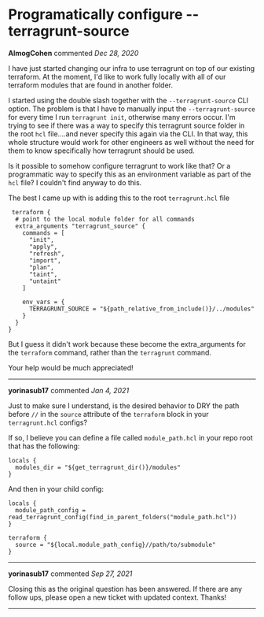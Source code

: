 # Programatically configure --terragrunt-source

**AlmogCohen** commented *Dec 28, 2020*

I have just started changing our infra to use terragrunt on top of our existing terraform. At the moment, I'd like to work fully locally with all of our terraform modules that are found in another folder.

I started using the double slash together with the `--terragrunt-source` CLI option. The problem is that I have to manually input the `--terragrunt-source` for every time I run `terragrunt init`, otherwise many errors occur. I'm trying to see if there was a way to specify this terragrunt source folder in the root `hcl` file....and never specify this again via the CLI. In that way, this whole structure would work for other engineers as well without the need for them to know specifically how terragrunt should be used.

Is it possible to somehow configure terragrunt to work like that? Or a programmatic way to specify this as an environment variable as part of the `hcl` file? I couldn't find anyway to do this.

The best I came up with is adding this to the root `terragrunt.hcl` file 
```
 terraform {
  # point to the local module folder for all commands
  extra_arguments "terragrunt_source" {
    commands = [
      "init",
      "apply",
      "refresh",
      "import",
      "plan",
      "taint",
      "untaint"
    ]

    env_vars = {
      TERRAGRUNT_SOURCE = "${path_relative_from_include()}/../modules"
    }
  }
}
```
But I guess it didn't work because these become the extra_arguments for the `terraform` command, rather than the `terragrunt` command.

Your help would be much appreciated!
<br />
***


**yorinasub17** commented *Jan 4, 2021*

Just to make sure I understand, is the desired behavior to DRY the path before `//` in the `source` attribute of the `terraform` block in your `terragrunt.hcl` configs?

If so, I believe you can define a file called `module_path.hcl` in your repo root that has the following:

```hcl
locals {
  modules_dir = "${get_terragrunt_dir()}/modules"
}
```

And then in your child config:

```hcl
locals {
  module_path_config = read_terragrunt_config(find_in_parent_folders("module_path.hcl"))
}

terraform {
  source = "${local.module_path_config}//path/to/submodule"
}
```
***

**yorinasub17** commented *Sep 27, 2021*

Closing this as the original question has been answered. If there are any follow ups, please open a new ticket with updated context. Thanks!
***

